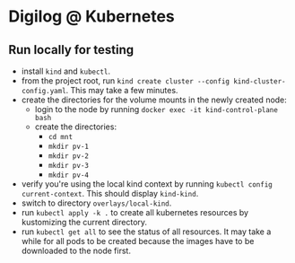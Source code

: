 # Digilog @ Kubernetes
## Run locally for testing
* install `kind` and `kubectl`.
* from the project root, run `kind create cluster --config kind-cluster-config.yaml`. This may take a few minutes.
* create the directories for the volume mounts in the newly created node:
  * login to the node by running `docker exec -it kind-control-plane bash`
  * create the directories:
    * `cd mnt`
    * `mkdir pv-1`
    * `mkdir pv-2`
    * `mkdir pv-3`
    * `mkdir pv-4`
* verify you're using the local kind context by running `kubectl config current-context`. This should display `kind-kind`.
* switch to directory `overlays/local-kind`.
* run `kubectl apply -k .` to create all kubernetes resources by kustomizing the current directory.
* run `kubectl get all` to see the status of all resources. It may take a while for all pods to be created because the images have to be downloaded to the node first. 
